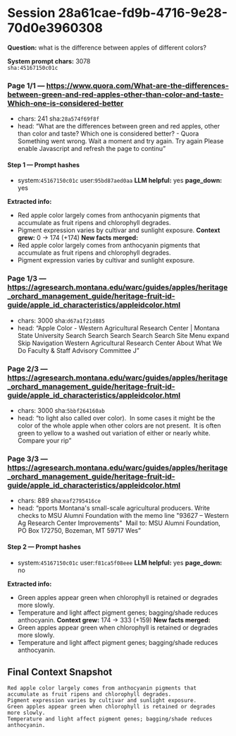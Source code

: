 # Session 28a61cae-fd9b-4716-9e28-70d0e3960308

**Question:** what is the difference between apples of different colors?

**System prompt chars:** 3078  
`sha:45167150c01c`


### Page 1/1 — https://www.quora.com/What-are-the-differences-between-green-and-red-apples-other-than-color-and-taste-Which-one-is-considered-better
- chars: 241  sha:`28a574f69f8f`
- head: “What are the differences between green and red apples, other than color and taste? Which one is considered better? - Quora Something went wrong. Wait a moment and try again. Try again Please enable Javascript and refresh the page to continu”

#### Step 1 — Prompt hashes
- system:`45167150c01c`  user:`95bd87aed0aa`
**LLM helpful:** yes  **page_down:** yes

**Extracted info:**
- Red apple color largely comes from anthocyanin pigments that accumulate as fruit ripens and chlorophyll degrades.
- Pigment expression varies by cultivar and sunlight exposure.
**Context grew:** 0 → 174 (+174)
**New facts merged:**
- Red apple color largely comes from anthocyanin pigments that accumulate as fruit ripens and chlorophyll degrades.
- Pigment expression varies by cultivar and sunlight exposure.

### Page 1/3 — https://agresearch.montana.edu/warc/guides/apples/heritage_orchard_management_guide/heritage-fruit-id-guide/apple_id_characteristics/appleidcolor.html
- chars: 3000  sha:`d67a1f21d885`
- head: “Apple Color - Western Agricultural Research Center | Montana State University Search Search Search Search Search Site Menu expand Skip Navigation Western Agricultural Research Center About What We Do Faculty &amp; Staff Advisory Committee J”

### Page 2/3 — https://agresearch.montana.edu/warc/guides/apples/heritage_orchard_management_guide/heritage-fruit-id-guide/apple_id_characteristics/appleidcolor.html
- chars: 3000  sha:`5bbf264160ab`
- head: “to light also called over color).&nbsp; In some cases it might be the color of the whole apple when other colors are not present.&nbsp; It is often green to yellow to a washed out variation of either or nearly white.&nbsp; Compare your rip”

### Page 3/3 — https://agresearch.montana.edu/warc/guides/apples/heritage_orchard_management_guide/heritage-fruit-id-guide/apple_id_characteristics/appleidcolor.html
- chars: 889  sha:`eaf2795416ce`
- head: “pports Montana's small-scale agricultural producers. Write checks to MSU Alumni Foundation with the memo line "93627 &ndash; Western Ag Research Center Improvements"&nbsp; Mail to: MSU Alumni Foundation, PO Box 172750, Bozeman, MT 59717 Wes”

#### Step 2 — Prompt hashes
- system:`45167150c01c`  user:`f81ca5f08eee`
**LLM helpful:** yes  **page_down:** no

**Extracted info:**
- Green apples appear green when chlorophyll is retained or degrades more slowly.
- Temperature and light affect pigment genes; bagging/shade reduces anthocyanin.
**Context grew:** 174 → 333 (+159)
**New facts merged:**
- Green apples appear green when chlorophyll is retained or degrades more slowly.
- Temperature and light affect pigment genes; bagging/shade reduces anthocyanin.

## Final Context Snapshot
```
Red apple color largely comes from anthocyanin pigments that accumulate as fruit ripens and chlorophyll degrades.
Pigment expression varies by cultivar and sunlight exposure.
Green apples appear green when chlorophyll is retained or degrades more slowly.
Temperature and light affect pigment genes; bagging/shade reduces anthocyanin.
```
